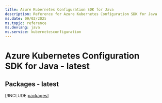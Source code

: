 ```yaml
---
title: Azure Kubernetes Configuration SDK for Java
description: Reference for Azure Kubernetes Configuration SDK for Java
ms.date: 09/02/2025
ms.topic: reference
ms.devlang: java
ms.service: kubernetesconfiguration
---
```

# Azure Kubernetes Configuration SDK for Java - latest
## Packages - latest
[!INCLUDE [packages](kubernetes-configuration-index.md)]